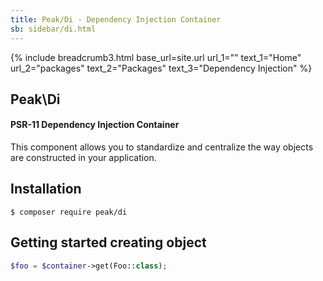 ```yaml
---
title: Peak/Di - Dependency Injection Container
sb: sidebar/di.html
---
```


{% include breadcrumb3.html base_url=site.url url_1="" text_1="Home" url_2="packages" text_2="Packages" text_3="Dependency Injection" %}

## Peak\Di
#### PSR-11 Dependency Injection Container

This component allows you to standardize and centralize the way objects are constructed in your application.

## Installation

```
$ composer require peak/di
```

## Getting started creating object
```php
$foo = $container->get(Foo::class);
```